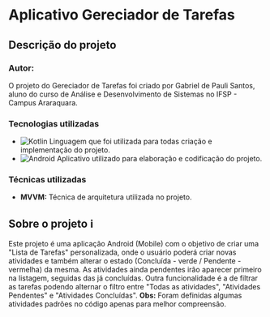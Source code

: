 # Aplicativo Gereciador de Tarefas

## Descrição do projeto

### Autor:

O projeto do Gereciador de Tarefas foi criado por Gabriel de Pauli Santos, aluno do curso de Análise e Desenvolvimento de Sistemas no IFSP - Campus Araraquara.

### Tecnologias utilizadas

- ![Kotlin](https://camo.githubusercontent.com/a78a67e9d3e5144782ab3af819ebafef65dea775261fdaa0328bd61178b15882/68747470733a2f2f696d672e736869656c64732e696f2f62616467652f4b6f746c696e2d4231323545413f7374796c653d666f722d7468652d6261646765266c6f676f3d6b6f746c696e266c6f676f436f6c6f723d7768697465) Linguagem que foi utilizada para todas criação e implementação do projeto.
- ![Android](https://camo.githubusercontent.com/7685a9deccedb8ad818970c6a7e4286f01e25bd7a14c084ea0aaad55b887741b/68747470733a2f2f696d672e736869656c64732e696f2f62616467652f616e64726f696425323073747564696f2d3334366163313f7374796c653d666f722d7468652d6261646765266c6f676f3d616e64726f696425323073747564696f266c6f676f436f6c6f723d7768697465) Aplicativo utilizado para elaboração e codificação do projeto.

### Técnicas utilizadas

- **MVVM:** Técnica de arquitetura utilizada no projeto.

## Sobre o projeto  ℹ

Este projeto é uma aplicação Android (Mobile) com o objetivo de criar uma "Lista de Tarefas" personalizada, onde o usuário poderá criar novas atividades e também alterar o estado (Concluída - verde / Pendente - vermelha) da mesma. As atividades ainda pendentes irão aparecer primeiro na listagem, seguidas das já concluídas. Outra funcionalidade é a de filtrar as tarefas podendo alternar o filtro entre "Todas as atividades", "Atividades Pendentes" e "Atividades Concluídas".
**Obs:** Foram definidas algumas atividades padrões no código apenas para melhor compreensão.  
